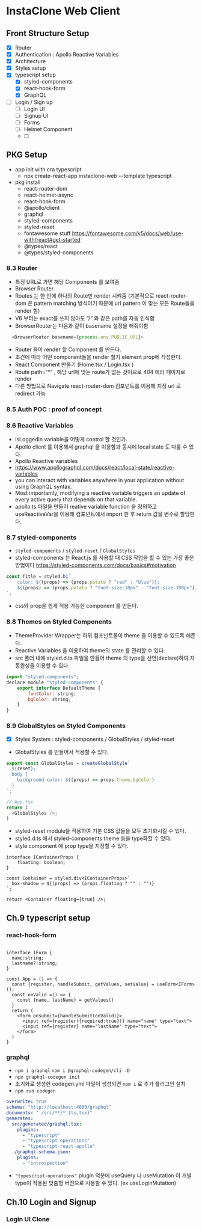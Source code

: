 # InstaClone Web Client

## Front Structure Setup

- [x] Router
- [x] Authentication : Apollo Reactive Variables
- [x] Architecture
- [x] Styles setup
- [x] typescript setup
  - [x] styled-components
  - [x] react-hook-form
  - [x] GraphQL
- [ ] Login / Sign up
  - [ ] Login UI
  - [ ] Signup UI
  - [ ] Forms
  - [ ] Helmet Component
  - [ ]

## PKG Setup

- app init with cra typescript
  - npx create-react-app instaclone-web --template typescript
- pkg install
  - react-router-dom
  - react-helmet-async
  - react-hook-form
  - @apollo/client
  - graphql
  - styled-components
  - styled-reset
  - fontawesome stuff
    https://fontawesome.com/v5/docs/web/use-with/react#get-started
  - @types/react
  - @types/styled-components

### 8.3 Router

- 특정 URL로 가면 해당 Components 를 보여줌
- Browser Router
- Routes 는 한 번에 하나의 Route만 render 시켜줌 (기본적으로 react-router-dom 은 pattern matching 방식이기 때문에 url pattern 이 맞는 모든 Route들을 render 함)
- V6 부터는 exact를 쓰지 않아도 “/“ 와 같은 path를 자동 인식함
- BrowserRouter는 다음과 같이 basename 설정을 해줘야함

```js
  <BrowserRouter basename={process.env.PUBLIC_URL}>
```

- Router 들이 render 할 Component 를 만든다.
- 조건에 따라 어떤 component들을 render 할지 element prop에 작성한다.
- React Component 만들기 (Home.tsx / Login.tsx )
- Route path=“\*” , 해당 url에 맞는 route가 없는 것이므로 404 에러 페이지로 render
- 다른 방법으로 Navigate react-router-dom 컴포넌트를 이용해 지정 url 로 redirect 가능

### 8.5 Auth POC : proof of concept

### 8.6 Reactive Variables

- isLoggedIn variable을 어떻게 control 할 것인가.
- Apollo client 를 이용해서 graphql 을 이용함과 동시에 local state 도 다룰 수 있다.
- Apollo Reactive variables
- https://www.apollographql.com/docs/react/local-state/reactive-variables
- you can interact with variables anywhere in your application without using GraphQL syntax.
- Most importantly, modifying a reactive variable triggers an update of every active query that depends on that variable.
- apollo.ts 파일을 만들어 reative variable function 을 정의하고 useReactiveVar을 이용해 컴포넌트에서 import 한 후 return 값을 변수로 할당한다.

### 8.7 styled-components

- `styled-components` / `styled-reset` / `GlobalStyles`
- styled-components 는 React.js 를 사용할 때 CSS 작업을 할 수 있는 가장 좋은 방법이다
  https://styled-components.com/docs/basics#motivation

```js
const Title = styled.h1`
	color: ${(props) => (props.potato ? "red" : "blue")};
	${(props) => (props.potato ? "font-size:10px" : "font-size:100px")}
`;
```

- css와 prop을 쉽게 적용 가능한 component 를 만든다.

### 8.8 Themes on Styled Components

- ThemeProvider Wrapper는 하위 컴포넌트들이 theme 을 이용할 수 있도록 해준다.
- Reactive Variables 을 이용하여 theme의 state 를 관리할 수 있다.
- src 폴더 내에 styled.d.ts 파일을 만들어 theme 의 type을 선언(declare)하여 자동완성을 이용할 수 있다.

```js
import "styled-components";
declare module "styled-components" {
	export interface DefaultTheme {
		fontColor: string;
		bgColor: string;
	}
}
```

### 8.9 GlobalStyles on Styled Components

- [x] Styles System : styled-components / GlobalStyles / styled-reset

- GlobalStyles 를 만들어서 적용할 수 있다.

```typescript
export const GlobalStyles = createGlobalStyle`
  ${reset};
  body {
    background-color: ${(props) => props.theme.bgColor}
  }
`;

// App.tsx
return (
  <GlobalStyles />;
)
```

- styled-reset module을 적용하여 기본 CSS 값들을 모두 초기화시킬 수 있다.
- styled.d.ts 에서 styled-components theme 등을 type화할 수 있다.
- style component 에 prop type을 지정할 수 있다.

```tsx
interface IContainerProps {
	floating: boolean;
}

const Container = styled.div<IContainerProps>`
  box-shadow = ${(props) => (props.floating ? "" : "")}
`;

return <Container floating={true} />;
```

## Ch.9 typescript setup

### react-hook-form

```tsx

interface IForm {
  name:string;
  lastname?:string;
}

const App = () => {
  const {register, handleSubmit, getValues, setValue} = useForm<IForm>();
  const onValid =() => {
    const {name, lastName} = getValues()
  }
  return (
    <form onsubmit={handleSubmit(onValid)}>
      <input ref={register({required:true})} name="name" type="text">
      <input ref={register} name="lastName" type="text">
    </form>
  )
}
```

### graphql

- `npm i graphql` `npm i @graphql-codegen/cli -D`
- `npx graphql-codegen init`
- 초기화로 생성한 codegen.yml 파일이 생성되면 `npm i` 로 추가 플러그인 설치
- `npm run codegen`

```yml
overwrite: true
schema: "http://localhost:4000/graphql"
documents: "./src/**/*.{ts,tsx}"
generates:
  src/generated/graphql.tsx:
    plugins:
      - "typescript"
      - "typescript-operations"
      - "typescript-react-apollo"
  ./graphql.schema.json:
    plugins:
      - "introspection"
```

- `"typescript-operations"` plugin 덕분에 useQuery 나 useMutation 이 개별 type이 적용된 맞춤형 버전으로 사용할 수 있다. (ex useLoginMutation)

## Ch.10 Login and Signup

### Login UI Clone
